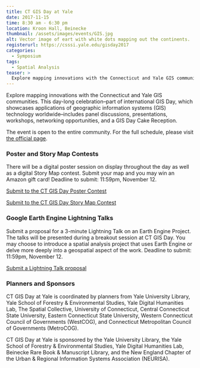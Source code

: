 ```yaml
---
title: CT GIS Day at Yale
date: 2017-11-15
time: 8:30 am - 6:30 pm
location: Kroon Hall, Beinecke
thumbnail: /assets/images/events/GIS.jpg
alt: Vector image of eart with white dots mapping out the continents.
registerurl: https://csssi.yale.edu/gisday2017
categories:
  - Symposium
tags:
  - Spatial Analysis
teaser: >
  Explore mapping innovations with the Connecticut and Yale GIS communities.
---
```

Explore mapping innovations with the Connecticut and Yale GIS communities. This day-long celebration–part of international GIS Day, which showcases applications of geographic information systems (GIS) technology worldwide–includes panel discussions, presentations, workshops, networking opportunities, and a GIS Day Cake Reception.

The event is open to the entire community. For the full schedule, please visit <a href='https://csssi.yale.edu/gisday2017' target='_blank'>the official page</a>.

### Poster and Story Map Contests
There will be a digital poster session on display throughout the day as well as a digital Story Map contest. Submit your map and you may win an Amazon gift card! Deadline to submit: 11:59pm, November 12.

<a href='https://docs.google.com/forms/d/e/1FAIpQLSdWMBraV7VEy7lledSvHw1sts7HMRPFmPfaStdzYJ_EarutRg/viewform' target='_blank'>Submit to the CT GIS Day Poster Contest</a>

<a href='https://docs.google.com/forms/d/e/1FAIpQLSf5fSIyfhDeWqq4p3Z-VAmPJHAVaGHIv9nXCusHWeWvlyJNMw/viewform?c=0&w=1' target='_blank'>Submit to the CT GIS Day Story Map Contest</a>

### Google Earth Engine Lightning Talks
Submit a proposal for a 3-minute Lightning Talk on an Earth Engine Project. The talks will be presented during a breakout session at CT GIS Day. You may choose to introduce a spatial analysis project that uses Earth Engine or delve more deeply into a geospatial aspect of the work. Deadline to submit: 11:59pm, November 12.

<a href='https://docs.google.com/forms/d/e/1FAIpQLSdyFiW1Mkp7jgmNE-0wWUNE9WewSnvigwV4Beu06r_NBN2exw/viewform' target='_blank'>Submit a Lightning Talk proposal</a>

### Planners and Sponsors
CT GIS Day at Yale is coordinated by planners from Yale University Library, Yale School of Forestry & Environmental Studies, Yale Digital Humanities Lab, The Spatial Collective, University of Connecticut, Central Connecticut State University, Eastern Connecticut State University, Western Connecticut Council of Governments (WestCOG), and Connecticut Metropolitan Council of Governments (MetroCOG).

CT GIS Day at Yale is sponsored by the Yale University Library, the Yale School of Forestry & Environmental Studies, Yale Digital Humanities Lab, Beinecke Rare Book & Manuscript Library, and the New England Chapter of the Urban & Regional Information Systems Association (NEURISA).
